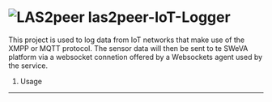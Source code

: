 ![LAS2peer](https://github.com/rwth-acis/LAS2peer/blob/master/img/logo/bitmap/las2peer-logo-128x128.png)
las2peer-IoT-Logger
=======================

This project is used to log data from IoT networks that make use of the XMPP or MQTT protocol.
The sensor data will then be sent to te SWeVA platform via a websocket connetion offered by a Websockets agent used by the service.

1. Usage
-------------------------------------
